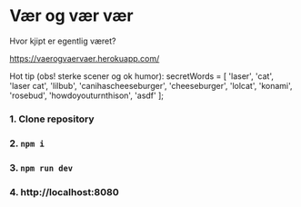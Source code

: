 # Vær og vær vær
Hvor kjipt er egentlig været?

https://vaerogvaervaer.herokuapp.com/

Hot tip (obs! sterke scener og ok humor):
secretWords = [
  'laser', 'cat', 'laser cat', 'lilbub',
  'canihascheeseburger', 'cheeseburger', 'lolcat',
  'konami', 'rosebud', 'howdoyouturnthison',
  'asdf'
];


### 1. Clone repository

### 2. `npm i`

### 3. `npm run dev`

### 4. http://localhost:8080
